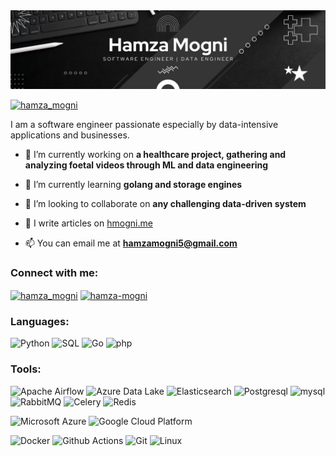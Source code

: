 <img src="banner.png">

<p align="left"> <a href="https://twitter.com/hamza_mogni" target="blank"><img src="https://img.shields.io/twitter/follow/hamza_mogni?logo=twitter&style=for-the-badge" alt="hamza_mogni" /></a> </p>

I am a software engineer passionate especially by data-intensive applications and businesses.

- 🔭 I’m currently working on **a healthcare project, gathering and analyzing foetal videos through ML and data engineering**

- 🌱 I’m currently learning **golang and storage engines**

- 👯 I’m looking to collaborate on **any challenging data-driven system**

<!-- - 👨‍💻 All of my projects are available at [hmogni.com/projects](hmogni.com/projects) -->

- 📝 I write articles on [hmogni.me](hmogni.me)

- 📫 You can email me at **hamzamogni5@gmail.com**


<h3 align="left">Connect with me:</h3>
<p align="left">
<a href="https://twitter.com/hamza_mogni" target="blank"><img align="center" src="https://raw.githubusercontent.com/rahuldkjain/github-profile-readme-generator/master/src/images/icons/Social/twitter.svg" alt="hamza_mogni" height="30" width="40" /></a>
<a href="https://linkedin.com/in/hamza-mogni" target="blank"><img align="center" src="https://raw.githubusercontent.com/rahuldkjain/github-profile-readme-generator/master/src/images/icons/Social/linked-in-alt.svg" alt="hamza-mogni" height="30" width="40" /></a>
</p>

<h3 align="left">Languages:</h3>
<p align="left"> 


![Python](https://img.shields.io/badge/python-3670A0?style=for-the-badge&logo=python&logoColor=ffdd54)
![SQL](https://img.shields.io/badge/SQL-017cee?style=for-the-badge)
![Go](https://img.shields.io/badge/Go-00ADD8?style=for-the-badge&logo=go&logoColor=white)
![php](https://img.shields.io/badge/php-7a86b8?style=for-the-badge&logo=php&logoColor=white)

<h3>Tools:</h3>
<p align="left">

![Apache Airflow](https://img.shields.io/badge/Apache_Airflow-017cee?style=for-the-badge&logo=apacheairflow&logoColor=white)
![Azure Data Lake](https://img.shields.io/badge/Azure_Data_Lake-0078d4?style=for-the-badge&logo=microsoftazure&logoColor=white)
![Elasticsearch](https://img.shields.io/badge/elasticsearch-yellow?style=for-the-badge&logo=elasticsearch&logoColor=white)
![Postgresql](https://img.shields.io/badge/postgresql-336791?style=for-the-badge&logo=postgresql&logoColor=white)
![mysql](https://img.shields.io/badge/mysql-3E6E93?style=for-the-badge&logo=mysql&logoColor=white)
![RabbitMQ](https://img.shields.io/badge/Rabitmq-FF6600?style=for-the-badge&logo=rabbitmq&logoColor=white)
![Celery](https://img.shields.io/badge/celery-348613?style=for-the-badge&logo=celery&logoColor=white)
![Redis](https://img.shields.io/badge/redis-cf2e2e?style=for-the-badge&logo=redis&logoColor=white)

![Microsoft Azure](https://img.shields.io/badge/Microsoft_Azure-0078d4?style=for-the-badge&logo=microsoftazure&logoColor=white)
![Google Cloud Platform](https://img.shields.io/badge/Google_cloud_platform-3367d6?style=for-the-badge&logo=googlecloud&logoColor=white)

![Docker](https://img.shields.io/badge/docker-086dd7?style=for-the-badge&logo=docker&logoColor=white)
![Github Actions](https://img.shields.io/badge/Github_Actions-black?style=for-the-badge&logo=githubactions&logoColor=white)
![Git](https://img.shields.io/badge/GIT-E44C30?style=for-the-badge&logo=git&logoColor=white)
![Linux](https://img.shields.io/badge/Linux-FCC624?style=for-the-badge&logo=linux&logoColor=black)



<!--
<p><img align="left" src="https://github-readme-stats.vercel.app/api/top-langs?username=hamzamogni&show_icons=true&locale=en&layout=compact" alt="hamzamogni" /></p>

<p>&nbsp;<img align="center" src="https://github-readme-stats.vercel.app/api?username=hamzamogni&show_icons=true&locale=en" alt="hamzamogni" /></p>

<p><img align="center" src="https://github-readme-streak-stats.herokuapp.com/?user=hamzamogni&" alt="hamzamogni" /></p>

-->